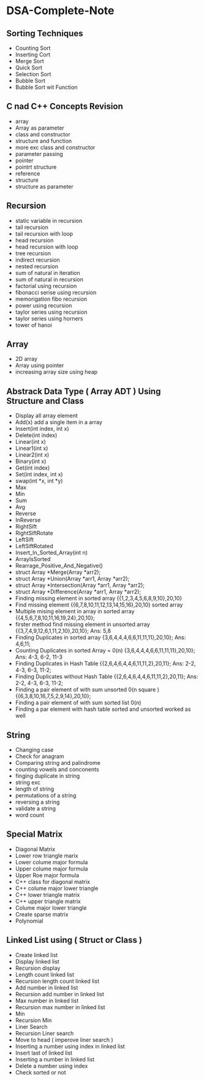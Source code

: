 # DSA-Complete-Note

## Sorting Techniques

* Counting Sort
* Inserting Cort
* Merge Sort
* Quick Sort
* Selection Sort
* Bubble Sort
* Bubble Sort wit Function


## C nad C++ Concepts Revision

* array
* Array as parameter
* class and constructor
* structure and function
* more exc class and constructor
* parameter passing
* pointer
* pointrt structure
* reference
* structure
* structure as parameter


## Recursion

* static variable in recursion
* tail recursion
* tail recursion with loop
* head recursion 
* head recursion with loop
* tree recursion
* indirect recursion
* nested recursion
* sum of natural in iteration
* sum of natural in recursion
* factorial using recursion
* fibonacci serise using recursion
* memorigation fibo recursion
* power using recursion
* taylor series using recursion
* taylor series using horners
* tower of hanoi


## Array

* 2D array
* Array using pointer
* increasing array size using heap


## Abstrack Data Type ( Array ADT ) Using Structure and Class

* Display all array element
* Add(x) add a single item in a array
* Insert(int index, int x) 
* Delete(int index)
* Linear(int x)
* Linear1(int x)
* Linear2(int x)
* Binary(int x)
* Get(int index)
* Set(int index, int x)
* swap(int *x, int *y)
* Max
* Min
* Sum
* Avg
* Reverse
* InReverse
* RightSift
* RightSiftRotate
* LeftSift
* LeftSiftRotated
* Insert_In_Sorted_Array(int n)
* ArrayIsSorted
* Rearrage_Positive_And_Negative()
* struct Array *Merge(Array *arr2);
* struct Array *Union(Array *arr1, Array *arr2);
* struct Array *Intersection(Array *arr1, Array *arr2);
* struct Array *Difference(Array *arr1, Array *arr2);
* Finding missing element in sorted array {{1,2,3,4,5,6,8,9,10},20,10}
* Find missing element {{6,7,8,10,11,12,13,14,15,16},20,10} sorted array
* Multiple mising element in array in sorted array {{4,5,6,7,8,10,11,16,19,24},20,10};
* firster method find missing element in unsorted array {{3,7,4,9,12,6,1,11,2,10},20,10}; Ans: 5,8
* Finding Duplicates in sorted array {3,6,4,4,4,6,6,11,11,11},20,10}; Ans: 4,6,11;
* Counting Duplicates in sorted Array = 0(n) {3,6,4,4,4,6,6,11,11,11},20,10}; Ans: 4-3, 6-2, 11-3
* Finding Duplicates in Hash Table {{2,6,4,6,4,4,6,11,11,2},20,11}; Ans: 2-2, 4-3, 6-3, 11-2;
* Finding Duplicates without Hash Table {{2,6,4,6,4,4,6,11,11,2},20,11}; Ans: 2-2, 4-3, 6-3, 11-2;
* Finding a pair element of with sum unsorted 0(n square ) {{6,3,8,10,16,7,5,2,9,14},20,10};
* Finding a pair element of with sum sorted list 0(n)
* Finding a par element with hash table sorted and unsorted worked as well


## String

* Changing case
* Check for anagram
* Comparing string and palindrome
* counting vowels and conconents
* finging duplicate in string
* string exc
* length of string
* permutations of a string
* reversing a string
* validate a string
* word count


## Special Matrix

* Diagonal Matrix
* Lower row triangle marix
* Lower colume major formula
* Upper colume major formula
* Upper Roe major formula
* C++ class for diagonal matrix
* C++ colume major lower triangle
* C++ lower triangle matrix
* C++ upper triangle matrix
* Colume major lower triangle
* Create sparse matrix
* Polynomial

## Linked List using ( Struct or Class )

* Create linked list
* Display linked list
* Recursion display
* Length count linked list
* Recursion length count linked list
* Add number in linked list
* Recursion add number in linked list
* Max number in linked list
* Recursion max number in linked list
* Min
* Recursion Min
* Liner Search
* Recursion Liner search
* Move to head ( imperove liner search )
* Inserting a number using index in linked list
* Insert last of linked list
* Inserting a number in linked list
* Delete a number using index
* Check sorted or not

